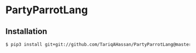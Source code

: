 # PartyParrotLang


## Installation

```bash
$ pip3 install git+git://github.com/TariqAHassan/PartyParrotLang@master
```
